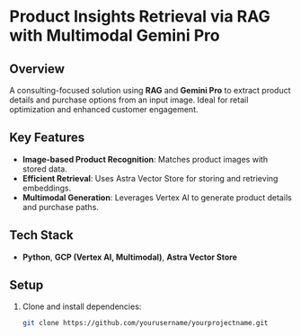 # Product Insights Retrieval via RAG with Multimodal Gemini Pro

## Overview
A consulting-focused solution using **RAG** and **Gemini Pro** to extract product details and purchase options from an input image. Ideal for retail optimization and enhanced customer engagement.

## Key Features
- **Image-based Product Recognition**: Matches product images with stored data.
- **Efficient Retrieval**: Uses Astra Vector Store for storing and retrieving embeddings.
- **Multimodal Generation**: Leverages Vertex AI to generate product details and purchase paths.

## Tech Stack
- **Python**, **GCP (Vertex AI, Multimodal)**, **Astra Vector Store**

## Setup
1. Clone and install dependencies:
   ```bash
   git clone https://github.com/yourusername/yourprojectname.git
